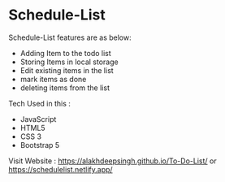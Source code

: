 # Schedule-List

Schedule-List features are as below:
 - Adding Item to the todo list 
 - Storing Items in local storage
 - Edit existing items in the list
 - mark items as done 
 - deleting items from the list 

Tech Used in this :
- JavaScript 
- HTML5 
- CSS 3
- Bootstrap 5

Visit Website : https://alakhdeepsingh.github.io/To-Do-List/    or  https://schedulelist.netlify.app/
